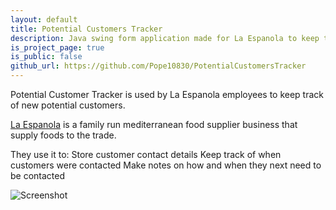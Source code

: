 ```yaml
---
layout: default
title: Potential Customers Tracker
description: Java swing form application made for La Espanola to keep track of new potential customers
is_project_page: true
is_public: false
github_url: https://github.com/Pope10830/PotentialCustomersTracker
---
```


Potential Customer Tracker is used by La Espanola employees to keep track of new potential customers.  

[La Espanola](https://laespanola.co.uk/) is a family run mediterranean food supplier business that supply foods to the trade.  

They use it to:
Store customer contact details
Keep track of when customers were contacted
Make notes on how and when they next need to be contacted

![Screenshot](link)
